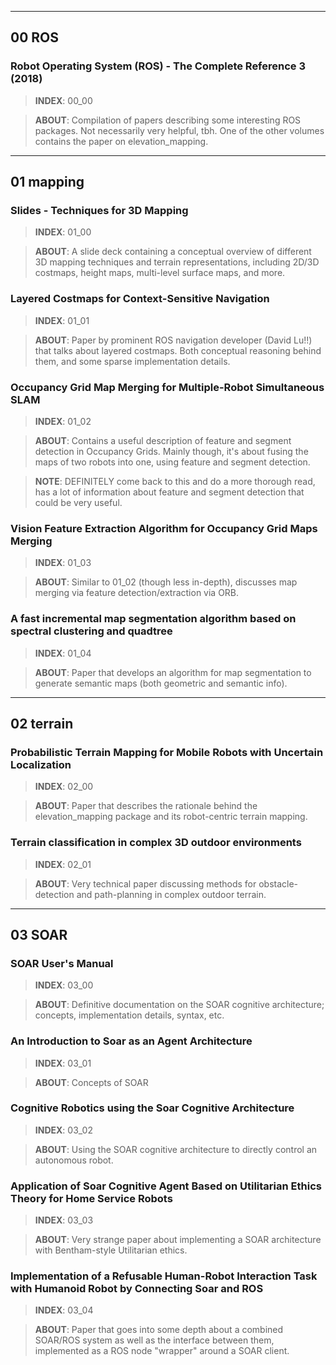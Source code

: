 
---
## **00 ROS**


### Robot Operating System (ROS) - The Complete Reference 3 (2018)
> **INDEX**: 00_00

> **ABOUT**: Compilation of papers describing some interesting ROS packages. Not necessarily very helpful, tbh. One of the other volumes contains the paper on elevation_mapping.

---
## **01 mapping**

### Slides - Techniques for 3D Mapping
> **INDEX**: 01_00

> **ABOUT**: A slide deck containing a conceptual overview of different 3D mapping techniques and terrain representations, including 2D/3D costmaps, height maps, multi-level surface maps, and more.

### Layered Costmaps for Context-Sensitive Navigation
> **INDEX**: 01_01

> **ABOUT**: Paper by prominent ROS navigation developer (David Lu!!) that talks about layered costmaps. Both conceptual reasoning behind them, and some sparse implementation details.

### Occupancy Grid Map Merging for Multiple-Robot Simultaneous SLAM
> **INDEX**: 01_02

> **ABOUT**: Contains a useful description of feature and segment detection in Occupancy Grids. Mainly though, it's about fusing the maps of two robots into one, using feature and segment detection.

> **NOTE**: DEFINITELY come back to this and do a more thorough read, has a lot of information about feature and segment detection that could be very useful.

### Vision Feature Extraction Algorithm for Occupancy Grid Maps Merging
> **INDEX**: 01_03

> **ABOUT**: Similar to 01_02 (though less in-depth), discusses map merging via feature detection/extraction via ORB.

### A fast incremental map segmentation algorithm based on spectral clustering and quadtree
> **INDEX**: 01_04

> **ABOUT**: Paper that develops an algorithm for map segmentation to generate semantic maps (both geometric and semantic info).

---
## **02 terrain**

### Probabilistic Terrain Mapping for Mobile Robots with Uncertain Localization
> **INDEX**: 02_00

> **ABOUT**: Paper that describes the rationale behind the elevation_mapping package and its robot-centric terrain mapping.

### Terrain classification in complex 3D outdoor environments
> **INDEX**: 02_01

> **ABOUT**: Very technical paper discussing methods for obstacle-detection and path-planning in complex outdoor terrain.

---
## **03 SOAR**


### SOAR User's Manual
> **INDEX**: 03_00

> **ABOUT**: Definitive documentation on the SOAR cognitive architecture; concepts, implementation details, syntax, etc.

### An Introduction to Soar as an Agent Architecture
> **INDEX**: 03_01

> **ABOUT**: Concepts of SOAR

### Cognitive Robotics using the Soar Cognitive Architecture
> **INDEX**: 03_02

> **ABOUT**: Using the SOAR cognitive architecture to directly control an autonomous robot. 

### Application of Soar Cognitive Agent Based on Utilitarian Ethics Theory for Home Service Robots
> **INDEX**: 03_03

> **ABOUT**: Very strange paper about implementing a SOAR architecture with Bentham-style Utilitarian ethics.

### Implementation of a Refusable Human-Robot Interaction Task with Humanoid Robot by Connecting Soar and ROS
> **INDEX**: 03_04

> **ABOUT**: Paper that goes into some depth about a combined SOAR/ROS system as well as the interface between them, implemented as a ROS node "wrapper" around a SOAR client.
